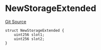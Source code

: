 # NewStorageExtended
[Git Source](https://github.com/ubiquity/ubiquity-dollar/blob/fc408f67cf3bb2985f27c3122e2ac2dfaafec2a2/src/dollar/mocks/MockFacet.sol)


```solidity
struct NewStorageExtended {
    uint256 slot1;
    uint256 slot2;
}
```

